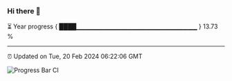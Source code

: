 ### Hi there 👋

⏳ Year progress { ████▁▁▁▁▁▁▁▁▁▁▁▁▁▁▁▁▁▁▁▁▁▁▁▁▁▁ } 13.73 %

---

⏰ Updated on Tue, 20 Feb 2024 06:22:06 GMT

![Progress Bar CI](https://github.com/ZhaoGui/ZhaoGui/workflows/Progress%20Bar%20CI/badge.svg)
